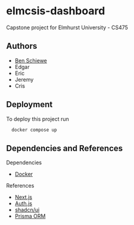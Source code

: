 # elmcsis-dashboard

Capstone project for Elmhurst University - CS475

## Authors

- [Ben Schiewe](https://www.github.com/benschiewe)
- Edgar
- Eric
- Jeremy
- Cris

## Deployment

To deploy this project run

```bash
  docker compose up
```

## Dependencies and References

Dependencies

- [Docker](https://docs.docker.com/desktop/)

References

- [Next.js](https://nextjs.org/)
- [Auth.js](https://authjs.dev/)
- [shadcn/ui](https://ui.shadcn.com/)
- [Prisma ORM](https://www.prisma.io/)